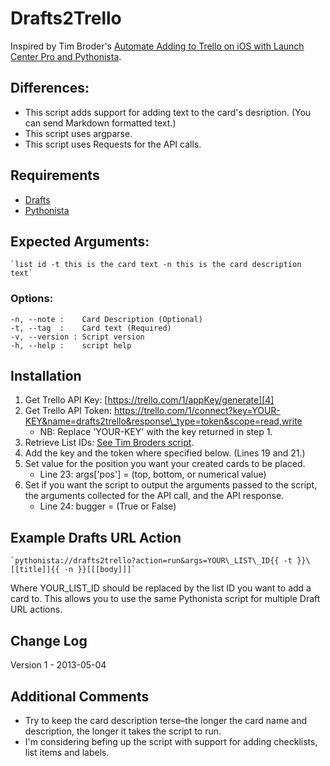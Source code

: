 # Drafts2Trello

Inspired by Tim Broder's [Automate Adding to Trello on iOS with Launch Center Pro and Pythonista][1].

## Differences:
 * This script adds support for adding text to the card's desription. (You can send Markdown formatted text.)
 * This script uses argparse.
 * This script uses Requests for the API calls.

## Requirements

* [Drafts][2]
* [Pythonista][3]

## Expected Arguments:

	`list id -t this is the card text -n this is the card description text`

### Options:

	-n, --note :    Card Description (Optional)    
	-t, --tag  :    Card text (Required)  
	-v, --version : Script version  
	-h, --help :    script help  

## Installation
1. Get Trello API Key: [https://trello.com/1/appKey/generate][4]
2. Get Trello API Token:  https://trello.com/1/connect?key=YOUR-KEY&name=drafts2trello&response\_type=token&scope=read,write 
	* NB: Replace 'YOUR-KEY' with the key returned in step 1.
3. Retrieve List IDs: [See Tim Broders script][5].
4. Add the key and the token where specified below. (Lines 19 and 21.)
5. Set value for the position you want your created cards to be placed.
	* Line 23: args\['pos'] = (top, bottom, or numerical value)
6. Set if you want the script to output the arguments passed to the script,
the arguments collected for the API call, and the API response.
	* Line 24: bugger = (True or False)

## Example Drafts URL Action

	`pythonista://drafts2trello?action=run&args=YOUR\_LIST\_ID{{ -t }}\[[title]]{{ -n }}[[[body]]]`

Where YOUR\_LIST\_ID should be replaced by the list ID you want to add a card to. This allows you to use the same Pythonista script for multiple Draft URL actions.

## Change Log

Version 1 - 2013-05-04

## Additional Comments

* Try to keep the card description terse–the longer the card name and description, the longer it takes the script to run.
* I'm considering befing up the script with support for adding checklists, list items and labels.


[1]:	http://timbroder.com/2013/03/automating-adding-to-trello-on-ios.html
[2]:	http://agiletortoise.com/drafts/
[3]:	http://omz-software.com/pythonista/
[4]:	https://trello.com/1/appKey/generate
[5]:	http://timbroder.com/2013/03/automating-adding-to-trello-on-ios.html
